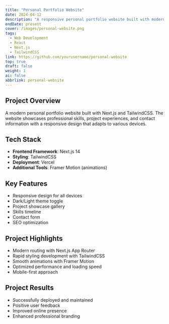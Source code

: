 ```yaml
---
title: "Personal Portfolio Website"
date: 2024-04-12
description: "A responsive personal portfolio website built with modern tech stack"
endDate: present
cover: /images/personal-website.png
tags:
  - Web Development
  - React
  - Next.js
  - TailwindCSS
link: https://github.com/yourusername/personal-website
top: true
draft: false
weight: 1
ai: false
abbrlink: personal-website
---
```


## Project Overview

A modern personal portfolio website built with Next.js and TailwindCSS. The website showcases professional skills, project experiences, and contact information with a responsive design that adapts to various devices.

## Tech Stack

- **Frontend Framework**: Next.js 14
- **Styling**: TailwindCSS
- **Deployment**: Vercel
- **Additional Tools**: Framer Motion (animations)

## Key Features

- Responsive design for all devices
- Dark/Light theme toggle
- Project showcase gallery
- Skills timeline
- Contact form
- SEO optimization

## Project Highlights

- Modern routing with Next.js App Router
- Rapid styling development with TailwindCSS
- Smooth animations with Framer Motion
- Optimized performance and loading speed
- Mobile-first approach

## Project Results

- Successfully deployed and maintained
- Positive user feedback
- Improved online presence
- Enhanced professional branding 